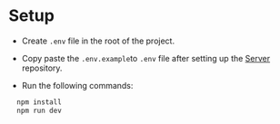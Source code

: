# Setup
- Create `.env` file in the root of the project.
- Copy paste the `.env.example`to `.env` file after setting up the [Server](https://github.com/abhishek-403/stir-demo-server) repository.

- Run the following commands:

```js
  npm install
  npm run dev
```
